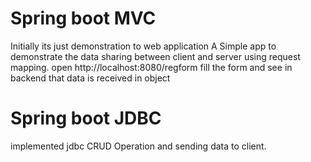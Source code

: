 # Spring boot MVC
Initially its just demonstration to web application
A Simple app to demonstrate the data sharing between client and server using request mapping.
open http://localhost:8080/regform
fill the form and see in backend that data is received in object

# Spring boot JDBC
implemented jdbc CRUD Operation and sending data to client.
